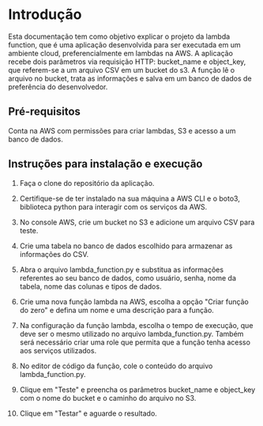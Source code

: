 # Introdução
Esta documentação tem como objetivo explicar o projeto da lambda function, que é uma aplicação desenvolvida para ser executada em um ambiente cloud, preferencialmente em lambdas na AWS. A aplicação recebe dois parâmetros via requisição HTTP: bucket_name e object_key, que referem-se a um arquivo CSV em um bucket do s3. A função lê o arquivo no bucket, trata as informações e salva em um banco de dados de preferência do desenvolvedor.
## Pré-requisitos
Conta na AWS com permissões para criar lambdas, S3 e acesso a um banco de dados.
## Instruções para instalação e execução
1. Faça o clone do repositório da aplicação.

2. Certifique-se de ter instalado na sua máquina a AWS CLI e o boto3, biblioteca python para interagir com os serviços da AWS.

3. No console AWS, crie um bucket no S3 e adicione um arquivo CSV para teste.

4. Crie uma tabela no banco de dados escolhido para armazenar as informações do CSV.

5. Abra o arquivo lambda_function.py e substitua as informações referentes ao seu banco de dados, como usuário, senha, nome da tabela, nome das colunas e tipos de dados.

6. Crie uma nova função lambda na AWS, escolha a opção "Criar função do zero" e defina um nome e uma descrição para a função.

7. Na configuração da função lambda, escolha o tempo de execução, que deve ser o mesmo utilizado no arquivo lambda_function.py. Também será necessário criar uma role que permita que a função tenha acesso aos serviços utilizados.

8. No editor de código da função, cole o conteúdo do arquivo lambda_function.py.

9. Clique em "Teste" e preencha os parâmetros bucket_name e object_key com o nome do bucket e o caminho do arquivo no S3.

10. Clique em "Testar" e aguarde o resultado.
